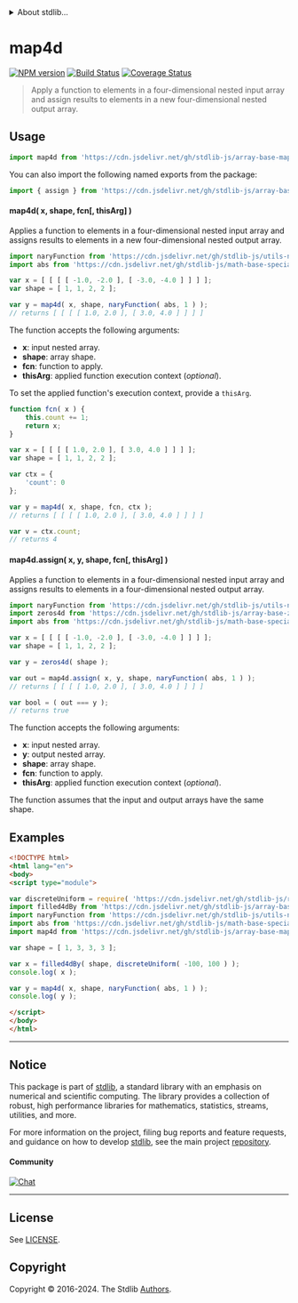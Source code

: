 <!--

@license Apache-2.0

Copyright (c) 2023 The Stdlib Authors.

Licensed under the Apache License, Version 2.0 (the "License");
you may not use this file except in compliance with the License.
You may obtain a copy of the License at

   http://www.apache.org/licenses/LICENSE-2.0

Unless required by applicable law or agreed to in writing, software
distributed under the License is distributed on an "AS IS" BASIS,
WITHOUT WARRANTIES OR CONDITIONS OF ANY KIND, either express or implied.
See the License for the specific language governing permissions and
limitations under the License.

-->


<details>
  <summary>
    About stdlib...
  </summary>
  <p>We believe in a future in which the web is a preferred environment for numerical computation. To help realize this future, we've built stdlib. stdlib is a standard library, with an emphasis on numerical and scientific computation, written in JavaScript (and C) for execution in browsers and in Node.js.</p>
  <p>The library is fully decomposable, being architected in such a way that you can swap out and mix and match APIs and functionality to cater to your exact preferences and use cases.</p>
  <p>When you use stdlib, you can be absolutely certain that you are using the most thorough, rigorous, well-written, studied, documented, tested, measured, and high-quality code out there.</p>
  <p>To join us in bringing numerical computing to the web, get started by checking us out on <a href="https://github.com/stdlib-js/stdlib">GitHub</a>, and please consider <a href="https://opencollective.com/stdlib">financially supporting stdlib</a>. We greatly appreciate your continued support!</p>
</details>

# map4d

[![NPM version][npm-image]][npm-url] [![Build Status][test-image]][test-url] [![Coverage Status][coverage-image]][coverage-url] <!-- [![dependencies][dependencies-image]][dependencies-url] -->

> Apply a function to elements in a four-dimensional nested input array and assign results to elements in a new four-dimensional nested output array.

<section class="intro">

</section>

<!-- /.intro -->



<section class="usage">

## Usage

```javascript
import map4d from 'https://cdn.jsdelivr.net/gh/stdlib-js/array-base-map4d@v0.2.1-esm/index.mjs';
```

You can also import the following named exports from the package:

```javascript
import { assign } from 'https://cdn.jsdelivr.net/gh/stdlib-js/array-base-map4d@v0.2.1-esm/index.mjs';
```

#### map4d( x, shape, fcn\[, thisArg] )

Applies a function to elements in a four-dimensional nested input array and assigns results to elements in a new four-dimensional nested output array.

```javascript
import naryFunction from 'https://cdn.jsdelivr.net/gh/stdlib-js/utils-nary-function@esm/index.mjs';
import abs from 'https://cdn.jsdelivr.net/gh/stdlib-js/math-base-special-abs@esm/index.mjs';

var x = [ [ [ [ -1.0, -2.0 ], [ -3.0, -4.0 ] ] ] ];
var shape = [ 1, 1, 2, 2 ];

var y = map4d( x, shape, naryFunction( abs, 1 ) );
// returns [ [ [ [ 1.0, 2.0 ], [ 3.0, 4.0 ] ] ] ]
```

The function accepts the following arguments:

-   **x**: input nested array.
-   **shape**: array shape.
-   **fcn**: function to apply.
-   **thisArg**: applied function execution context (_optional_).

To set the applied function's execution context, provide a `thisArg`.

<!-- eslint-disable no-invalid-this -->

```javascript
function fcn( x ) {
    this.count += 1;
    return x;
}

var x = [ [ [ [ 1.0, 2.0 ], [ 3.0, 4.0 ] ] ] ];
var shape = [ 1, 1, 2, 2 ];

var ctx = {
    'count': 0
};

var y = map4d( x, shape, fcn, ctx );
// returns [ [ [ [ 1.0, 2.0 ], [ 3.0, 4.0 ] ] ] ]

var v = ctx.count;
// returns 4
```

#### map4d.assign( x, y, shape, fcn\[, thisArg] )

Applies a function to elements in a four-dimensional nested input array and assigns results to elements in a four-dimensional nested output array.

```javascript
import naryFunction from 'https://cdn.jsdelivr.net/gh/stdlib-js/utils-nary-function@esm/index.mjs';
import zeros4d from 'https://cdn.jsdelivr.net/gh/stdlib-js/array-base-zeros4d@esm/index.mjs';
import abs from 'https://cdn.jsdelivr.net/gh/stdlib-js/math-base-special-abs@esm/index.mjs';

var x = [ [ [ [ -1.0, -2.0 ], [ -3.0, -4.0 ] ] ] ];
var shape = [ 1, 1, 2, 2 ];

var y = zeros4d( shape );

var out = map4d.assign( x, y, shape, naryFunction( abs, 1 ) );
// returns [ [ [ [ 1.0, 2.0 ], [ 3.0, 4.0 ] ] ] ]

var bool = ( out === y );
// returns true
```

The function accepts the following arguments:

-   **x**: input nested array.
-   **y**: output nested array.
-   **shape**: array shape.
-   **fcn**: function to apply.
-   **thisArg**: applied function execution context (_optional_).

The function assumes that the input and output arrays have the same shape.

</section>

<!-- /.usage -->

<section class="notes">

</section>

<!-- /.notes -->

<section class="examples">

## Examples

<!-- eslint no-undef: "error" -->

```html
<!DOCTYPE html>
<html lang="en">
<body>
<script type="module">

var discreteUniform = require( 'https://cdn.jsdelivr.net/gh/stdlib-js/random-base-discrete-uniform' ).factory;
import filled4dBy from 'https://cdn.jsdelivr.net/gh/stdlib-js/array-base-filled4d-by@esm/index.mjs';
import naryFunction from 'https://cdn.jsdelivr.net/gh/stdlib-js/utils-nary-function@esm/index.mjs';
import abs from 'https://cdn.jsdelivr.net/gh/stdlib-js/math-base-special-abs@esm/index.mjs';
import map4d from 'https://cdn.jsdelivr.net/gh/stdlib-js/array-base-map4d@v0.2.1-esm/index.mjs';

var shape = [ 1, 3, 3, 3 ];

var x = filled4dBy( shape, discreteUniform( -100, 100 ) );
console.log( x );

var y = map4d( x, shape, naryFunction( abs, 1 ) );
console.log( y );

</script>
</body>
</html>
```

</section>

<!-- /.examples -->

<!-- Section for related `stdlib` packages. Do not manually edit this section, as it is automatically populated. -->

<section class="related">

</section>

<!-- /.related -->

<!-- Section for all links. Make sure to keep an empty line after the `section` element and another before the `/section` close. -->


<section class="main-repo" >

* * *

## Notice

This package is part of [stdlib][stdlib], a standard library with an emphasis on numerical and scientific computing. The library provides a collection of robust, high performance libraries for mathematics, statistics, streams, utilities, and more.

For more information on the project, filing bug reports and feature requests, and guidance on how to develop [stdlib][stdlib], see the main project [repository][stdlib].

#### Community

[![Chat][chat-image]][chat-url]

---

## License

See [LICENSE][stdlib-license].


## Copyright

Copyright &copy; 2016-2024. The Stdlib [Authors][stdlib-authors].

</section>

<!-- /.stdlib -->

<!-- Section for all links. Make sure to keep an empty line after the `section` element and another before the `/section` close. -->

<section class="links">

[npm-image]: http://img.shields.io/npm/v/@stdlib/array-base-map4d.svg
[npm-url]: https://npmjs.org/package/@stdlib/array-base-map4d

[test-image]: https://github.com/stdlib-js/array-base-map4d/actions/workflows/test.yml/badge.svg?branch=v0.2.1
[test-url]: https://github.com/stdlib-js/array-base-map4d/actions/workflows/test.yml?query=branch:v0.2.1

[coverage-image]: https://img.shields.io/codecov/c/github/stdlib-js/array-base-map4d/main.svg
[coverage-url]: https://codecov.io/github/stdlib-js/array-base-map4d?branch=main

<!--

[dependencies-image]: https://img.shields.io/david/stdlib-js/array-base-map4d.svg
[dependencies-url]: https://david-dm.org/stdlib-js/array-base-map4d/main

-->

[chat-image]: https://img.shields.io/gitter/room/stdlib-js/stdlib.svg
[chat-url]: https://app.gitter.im/#/room/#stdlib-js_stdlib:gitter.im

[stdlib]: https://github.com/stdlib-js/stdlib

[stdlib-authors]: https://github.com/stdlib-js/stdlib/graphs/contributors

[umd]: https://github.com/umdjs/umd
[es-module]: https://developer.mozilla.org/en-US/docs/Web/JavaScript/Guide/Modules

[deno-url]: https://github.com/stdlib-js/array-base-map4d/tree/deno
[deno-readme]: https://github.com/stdlib-js/array-base-map4d/blob/deno/README.md
[umd-url]: https://github.com/stdlib-js/array-base-map4d/tree/umd
[umd-readme]: https://github.com/stdlib-js/array-base-map4d/blob/umd/README.md
[esm-url]: https://github.com/stdlib-js/array-base-map4d/tree/esm
[esm-readme]: https://github.com/stdlib-js/array-base-map4d/blob/esm/README.md
[branches-url]: https://github.com/stdlib-js/array-base-map4d/blob/main/branches.md

[stdlib-license]: https://raw.githubusercontent.com/stdlib-js/array-base-map4d/main/LICENSE

</section>

<!-- /.links -->
